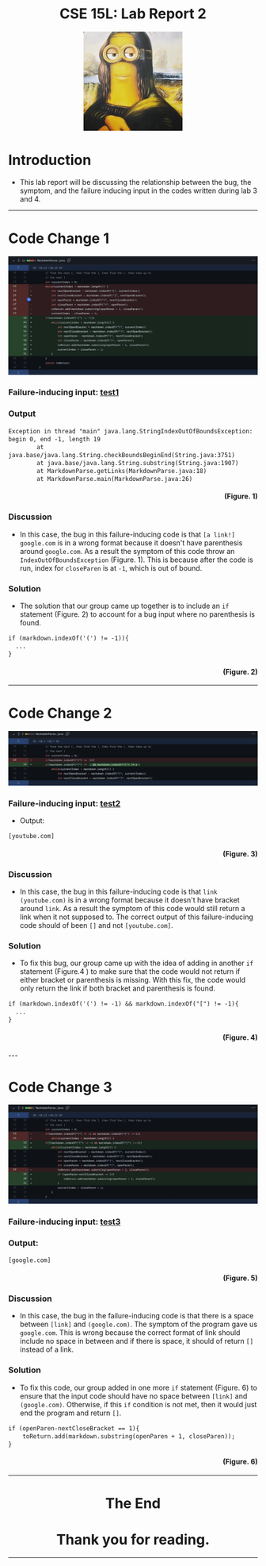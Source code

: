 <p align="center">
    <h1 align="center">CSE 15L: Lab Report 2</h1>
</p>

<p align="center">
  <img width="200" height="200" src= "lol.JPG">
</p>

# Introduction

* This lab report will be discussing the relationship between the bug, the symptom, and the failure inducing input in the codes written during lab 3 and 4.

---

# Code Change 1

![image](sc1.png)

### Failure-inducing input: [test1](https://github.com/Quanzat/markdown-parse/blob/main/test1.md)

### Output

```
Exception in thread "main" java.lang.StringIndexOutOfBoundsException: begin 0, end -1, length 19
        at java.base/java.lang.String.checkBoundsBeginEnd(String.java:3751)
        at java.base/java.lang.String.substring(String.java:1907)
        at MarkdownParse.getLinks(MarkdownParse.java:18)
        at MarkdownParse.main(MarkdownParse.java:26)
```

<p align="right">
    <h4 align="right">(Figure. 1)</h4>
</p>

### Discussion

* In this case, the bug in this failure-inducing code is that `[a link!] google.com` is in a wrong format because it doesn't have parenthesis around `google.com`. As a result the symptom of this code throw an `IndexOutOfBoundsException` (Figure. 1). This is because after the code is run, index for `closeParen` is at `-1`, which is out of bound.

### Solution

* The solution that our group came up together is to include an `if` statement (Figure. 2) to account for a bug input where no parenthesis is found.

```
if (markdown.indexOf('(') != -1)){
  ...
}
```

<p align="right">
    <h4 align="right">(Figure. 2)</h4>
</p>

---

# Code Change 2

![image](sc2.png)

### Failure-inducing input: [test2](https://github.com/Quanzat/markdown-parse/blob/main/test2.md)

* Output:

```
[youtube.com]
```

<p align="right">
    <h4 align="right">(Figure. 3)</h4>
</p>

### Discussion

* In this case, the bug in this failure-inducing code is that `link (youtube.com)` is in a wrong format because it doesn't have bracket around `link`. As a result the symptom of this code would still return a link when it not supposed to. The correct output of this failure-inducing code should of been `[]` and not `[youtube.com]`.

### Solution

* To fix this bug, our group came up with the idea of adding in another `if` statement (Figure.4 ) to make sure that the code would not return if either bracket or parenthesis is missing. With this fix, the code would only return the link if both bracket and parenthesis is found. 

```
if (markdown.indexOf('(') != -1) && markdown.indexOf("[") != -1){
  ...
}
```

<p align="right">
    <h4 align="right">(Figure. 4)</h4>
</p>
---

# Code Change 3

![image](sc3.png)

### Failure-inducing input: [test3](https://github.com/Quanzat/markdown-parse/blob/main/test3.md)

### Output:

```
[google.com]
```

<p align="right">
    <h4 align="right">(Figure. 5)</h4>
</p>

### Discussion

* In this case, the bug in the failure-inducing code is that there is a space between `[link]` and `(google.com)`. The symptom of the program gave us `google.com`. This is wrong because the correct format of link should include no space in between and if there is space, it should of return `[]` instead of a link. 

### Solution

* To fix this code, our group added in one more `if` statement (Figure. 6) to ensure that the input code should have no space between `[link]` and `(google.com)`. Otherwise, if this `if` condition is not met, then it would just end the program and return `[]`.

```
if (openParen-nextCloseBracket == 1){
    toReturn.add(markdown.substring(openParen + 1, closeParen));
}
```

<p align="right">
    <h4 align="right">(Figure. 6)</h4>
</p>

---
<p align="center">
    <h1 align="center">The End</h1>
</p>
<p align="center">
    <h1 align="center">Thank you for reading.</h1>
</p>

---